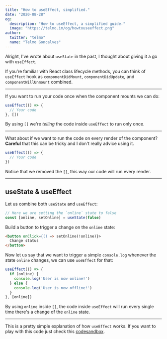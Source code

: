 ```yaml
---
title: "How to useEffect, simplified."
date: "2020-08-28"
og:
  description: "How to useEffect, a simplified guide."
  image: "https://telmo.im/og/howtouseeffect.png"
author:
  twitter: "telmo"
  name: "Telmo Goncalves"
---
```


Alright, I've wrote about `useState` in the past, I thought about giving it a go with `useEffect`.

If you’re familiar with React class lifecycle methods, you can think of `useEffect` hook
as `componentDidMount`, `componentDidUpdate`, and `componentWillUnmount` combined.

---

If you want to run your code once when the component mounts we can do:

```js
useEffect(() => {
  // Your code
}, [])
```

By using `[]` we're _telling_ the code inside `useEffect` to run only once.

---

What about if we want to run the code on every render of the component? **Careful** that
this can be tricky and I don't really advice using it.

```js
useEffect(() => {
  // Your code
})
```

Notice that we removed the `[]`, this way our code will run every render.

---

## useState & useEffect

Let us combine both `useState` and `useEffect`:

```js
// Here we are setting the `online` state to false
const [online, setOnline] = useState(false)
```

Build a button to trigger a change on the `online` state:

```html
<button onClick={() => setOnline(!online)}>
  Change status
</button>
```

Now let us say that we want to trigger a simple `console.log` whenever
the state `online` changes, we can use `useEffect` for that:

```js
useEffect(() => {
  if (online) {
    console.log('User is now online!')
  } else {
    console.log('User is now offline!')
  }
}, [online])
```

By using `online` inside `[]`, the code inside `useEffect` will run every
single time there's a change of the `online` state.

---

This is a pretty simple explanation of how `useEffect` works. If you want to play with
this code just check this [codesandbox](https://codesandbox.io/s/priceless-dijkstra-xs058).
